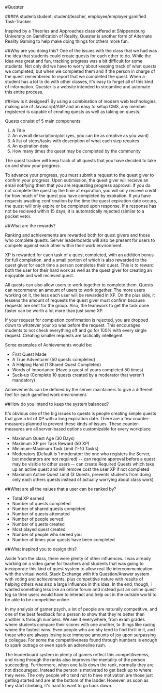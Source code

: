 #Quester

####A student/student, student/teacher, employee/employer gamified Task-Tracker


Inspired by a Theories and Approaches class offered at Shippensburg University on Gamification of Reality, Quester is another form of Alternate Reality Gaming to help make doing things for others more fun.

##Why are you doing this?
One of the issues with the class that we had was the idea that students could create quests for each other to do.  While the idea was great and fun, tracking progress was a bit difficult for some students.  Not only did we have to worry about keeping track of what quests we completed, but when we completed them and if the person in charge of the quest remembered to report that we completed the quest.  When a student has a lot to do with other classes, it's easy to forget all of this kind of information.  Quester is a website intended to streamline and automate this entire process.  

##How is it designed?
By using a combination of modern web technologies, making use of Javascript/ASP and an easy to setup CMS, any member registered is capable of creating quests as well as taking on quests.

Quests consist of 5 main components:
  1.  A Title
  2.  An overall description/plot (yes, you can be as creative as you want)
  3.  A list of steps/tasks with description of what each step requires
  4.  An expiration date
  5.  How many times the quest may be completed by the community

The quest tracker will keep track of all quests that you have decided to take on and show your progress.

To advance your progress, you must submit a request to the quest giver to confirm your progress.  Upon submission, the quest giver will recieve an email notifying them that you are requesting progress approval.  If you do not complete the quest by the time of expiration, you will only recieve credit for how much of the quest you have completed by expiration.  If you have requests awaiting confirmation by the time the quest expiration date occurs, the quest will only expire or be completed upon response.  If a response has not be recieved within 15 days, it is automatically rejected (similar to a pocket veto).

##What are the rewards?

Ranking and achievements are rewarded both for quest givers and those who complete quests.  Server leaderboards will also be present for users to compete against each other within their work environment.

XP is rewarded for each task of a quest completed, with an addition bonus for full completion, and a small portion of which is also rewarded to the quest giver for each time a person completes their quest.  This is to reward both the user for their hard work as well as the quest giver for creating an enjoyable and well recieved quest.

All quests can also allow users to work together to complete them.  Quests can recommend an amount of users to work together.  The more users working on it, the less each user will be rewarded in XP.  On the plus side, it lessens the amount of requests the quest giver must confirm because requests are sent for the group.  Also, the teamwork to get the task done faster can be worth a lot more than just some XP.

If your request for completion confirmation is rejected, you are dropped down to whatever your xp was before the request.  This encourages students to not check everything off and go for 100% with every single request.  Creating smaller requests are tactically intellegent 

Some examples of Achievements would be:

* First Quest Made
* A True Adventurer (50 quests completed)
* A Helping Hand (1 Shared Quest Completed)
* Words of Importance (Have a quest of yours completed 50 times)
* Suck-up (Complete 10 quests created by a moderator that weren't mandatory)

Achievements can be defined by the server maintainers to give a different feel for each gamified work environment.

##How do you intend to keep the system balanced?

It's obvious one of the big issues to quests is people creating simple quests that give a lot of XP with a long expiration date.  There are a few counter-measures planned to prevent these kinds of issues.  These counter-measures are all server-based options customizable for every workplace

* Maximum Quest Age (30 Days)
* Maximum XP per Task Reward (50 XP)
* Minimum-Maximum Task Limit (1-10 Tasks)
* Moderators (Default is 1 moderator: the one who registers the Server, but moderators are not required)
-- can require approval before a quest may be visible to other users 
-- can create Required Quests which take up an active quest and will remove cost the user XP if not completed
* Maximum Active Quest Limit (3 Quests, prevents students from doing only each others quests instead of actually worrying about class work)

##What are all the values that a user can be ranked by?

* Total XP earned
* Number of quests completed
* Number of shared quests completed
* Number of quests attempted
* Number of people served
* Number of quests created
* Most played quest created
* Number of people who served you
* Number of times your quests have been completed

##What inspired you to design this?

Aside from the class, there were plenty of other influences.  I was already working on a video game for teachers and students that was going to incorporate this kind of quest system to allow real life intercommunication with the virtual world.  Stack Exchange with it's Question/Answer system with voting and achievements, plus competitive nature with results of helping others was also a large influence in this idea.  In the end, though, I wanted something less like an online forum and instead just an online quest log so then users would have to interact and help out in the outside world to be able to be competitive online.

In my analysis of gamer psych, a lot of people are naturally competitive, and one of the best feedback for a person to show that they're better than another is through numbers.  We see it everywhere, from exam grades where students compare their scores with one another, to things like racing where the fastest wins.  Even people who are shy tend to find thrill in it, and those who are always losing take immense amounts of joy upon surpassing a collegue.  For some the competitiveness found through numbers is enough to spark outrage or even spark an adreneline rush.  

The leaderboard system in plenty of games reflect this competitiveness, and rising through the ranks also improves the mentality of the person succeeding.  Furthermore, when one falls down the rank, normally they are not discouraged.  Instead the person is motivated to get back up to where they were.  The only people who tend not to have motivation are those just getting started and are at the bottom of the ladder.  However, as soon as they start climbing, it's hard to want to go back down.

